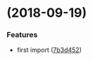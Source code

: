 <a name=""></a>
#  (2018-09-19)


### Features

* first import ([7b3d452](https://github.com/metwork-framework/docker-mfext-centos7-buildimage/commit/7b3d452))




